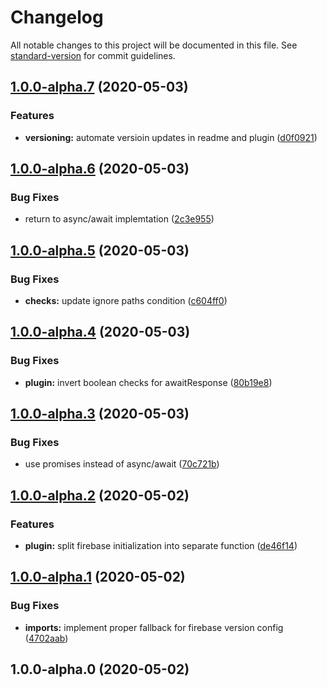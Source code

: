 # Changelog

All notable changes to this project will be documented in this file. See [standard-version](https://github.com/conventional-changelog/standard-version) for commit guidelines.

## [1.0.0-alpha.7](https://github.com/m2sd/workbox-plugin-firebase-auth/compare/v1.0.0-alpha.6...v1.0.0-alpha.7) (2020-05-03)


### Features

* **versioning:** automate versioin updates in readme and plugin ([d0f0921](https://github.com/m2sd/workbox-plugin-firebase-auth/commit/d0f092185e556a129fc627c86bf07abdb174b371))

## [1.0.0-alpha.6](https://github.com/m2sd/workbox-plugin-firebase-auth/compare/v1.0.0-alpha.5...v1.0.0-alpha.6) (2020-05-03)


### Bug Fixes

* return to async/await implemtation ([2c3e955](https://github.com/m2sd/workbox-plugin-firebase-auth/commit/2c3e955b612b6f3e90697802569e7e87efeeb18f))

## [1.0.0-alpha.5](https://github.com/m2sd/workbox-plugin-firebase-auth/compare/v1.0.0-alpha.4...v1.0.0-alpha.5) (2020-05-03)


### Bug Fixes

* **checks:** update ignore paths condition ([c604ff0](https://github.com/m2sd/workbox-plugin-firebase-auth/commit/c604ff0bb4fcd463fb789aae4f84af54102c9de8))

## [1.0.0-alpha.4](https://github.com/m2sd/workbox-plugin-firebase-auth/compare/v1.0.0-alpha.3...v1.0.0-alpha.4) (2020-05-03)


### Bug Fixes

* **plugin:** invert boolean checks for awaitResponse ([80b19e8](https://github.com/m2sd/workbox-plugin-firebase-auth/commit/80b19e82639d6f8faf9eb97bbf5d6d4857af3241))

## [1.0.0-alpha.3](https://github.com/m2sd/workbox-plugin-firebase-auth/compare/v1.0.0-alpha.2...v1.0.0-alpha.3) (2020-05-03)


### Bug Fixes

* use promises instead of async/await ([70c721b](https://github.com/m2sd/workbox-plugin-firebase-auth/commit/70c721b7a4b053e014a409262ad6d46d0726d518))

## [1.0.0-alpha.2](https://github.com/m2sd/workbox-plugin-firebase-auth/compare/v1.0.0-alpha.1...v1.0.0-alpha.2) (2020-05-02)


### Features

* **plugin:** split firebase initialization into separate function ([de46f14](https://github.com/m2sd/workbox-plugin-firebase-auth/commit/de46f14be077d5bd3f03739f2a591e756d5c52e0))

## [1.0.0-alpha.1](https://github.com/m2sd/workbox-plugin-firebase-auth/compare/v1.0.0-alpha.0...v1.0.0-alpha.1) (2020-05-02)


### Bug Fixes

* **imports:** implement proper fallback for firebase version config ([4702aab](https://github.com/m2sd/workbox-plugin-firebase-auth/commit/4702aab6739190b88bbd5c5113a08b4f8d53d3de))

## 1.0.0-alpha.0 (2020-05-02)
